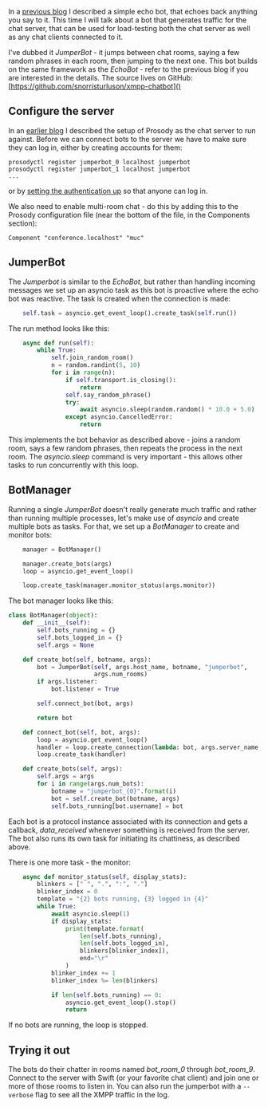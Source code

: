 In a [previous blog](Echobot.html)
I described a simple echo bot, that echoes back anything you say to it. This time
I will talk about a bot that generates traffic for the chat server, that can
be used for load-testing both the chat server as well as any chat clients
connected to it.

I've dubbed it *JumperBot* - it jumps between chat rooms, saying a few random
phrases in each room, then jumping to the next one. This bot builds on the
same framework as the *EchoBot* - refer to the previous blog if you are interested
in the details. The source lives on GitHub: [https://github.com/snorristurluson/xmpp-chatbot]()

## Configure the server
In an [earlier blog](https://ccpsnorlax.blogspot.is/2017/09/working-with-xmpp-in-python.html) 
I described the setup of Prosody as the chat server to run against. Before we can connect bots 
to the server we have to make sure they can log in, either by creating accounts for them:

```
prosodyctl register jumperbot_0 localhost jumperbot
prosodyctl register jumperbot_1 localhost jumperbot
...
```

or by [setting the authentication up](http://modules.prosody.im/mod_auth_any.html) 
so that anyone can log in.

We also need to enable multi-room chat - do this by adding this to the Prosody
configuration file (near the bottom of the file, in the Components section):
```
Component "conference.localhost" "muc"
```

## JumperBot
The *Jumperbot* is similar to the *EchoBot*, but rather than handling
incoming messages we set up an asyncio task as this bot is proactive
where the echo bot was reactive. The task is created when the connection
is made:
```python
    self.task = asyncio.get_event_loop().create_task(self.run())
```

The run method looks like this:
```python
    async def run(self):
        while True:
            self.join_random_room()
            n = random.randint(5, 10)
            for i in range(n):
                if self.transport.is_closing():
                    return
                self.say_random_phrase()
                try:
                    await asyncio.sleep(random.random() * 10.0 + 5.0)
                except asyncio.CancelledError:
                    return

```
This implements the bot behavior as described above - joins a random room,
says a few random phrases, then repeats the process in the next room. The
*asyncio.sleep* command is very important - this allows other tasks to
run concurrently with this loop.

## BotManager
Running a single *JumperBot* doesn't really generate much traffic and rather
than running multiple processes, let's make use of *asyncio* and create
multiple bots as tasks. For that, we set up a *BotManager* to create and
monitor bots:

```python
    manager = BotManager()

    manager.create_bots(args)
    loop = asyncio.get_event_loop()

    loop.create_task(manager.monitor_status(args.monitor))
```

The bot manager looks like this:
```python
class BotManager(object):
    def __init__(self):
        self.bots_running = {}
        self.bots_logged_in = {}
        self.args = None

    def create_bot(self, botname, args):
        bot = JumperBot(self, args.host_name, botname, "jumperbot",
                        args.num_rooms)
        if args.listener:
            bot.listener = True

        self.connect_bot(bot, args)

        return bot

    def connect_bot(self, bot, args):
        loop = asyncio.get_event_loop()
        handler = loop.create_connection(lambda: bot, args.server_name, 5222)
        loop.create_task(handler)

    def create_bots(self, args):
        self.args = args
        for i in range(args.num_bots):
            botname = "jumperbot_{0}".format(i)
            bot = self.create_bot(botname, args)
            self.bots_running[bot.username] = bot
```
Each bot is a protocol instance associated with its connection and
gets a callback, *data_received* whenever something is received from
the server. The bot also runs its own task for initiating its
chattiness, as described above.

There is one more task - the monitor:
```python
    async def monitor_status(self, display_stats):
        blinkers = [" ", ".", ":", "."]
        blinker_index = 0
        template = "{2} bots running, {3} logged in {4}"
        while True:
            await asyncio.sleep(1)
            if display_stats:
                print(template.format(
                    len(self.bots_running),
                    len(self.bots_logged_in),
                    blinkers[blinker_index]),
                    end="\r"
                )
            blinker_index += 1
            blinker_index %= len(blinkers)

            if len(self.bots_running) == 0:
                asyncio.get_event_loop().stop()
                return
```
If no bots are running, the loop is stopped.

## Trying it out
The bots do their chatter in rooms named *bot_room_0* through *bot_room_9*.
Connect to the server with Swift (or your favorite chat client) and join
one or more of those rooms to listen in. You can also run the jumperbot
with a ```--verbose``` flag to see all the XMPP traffic in the log.